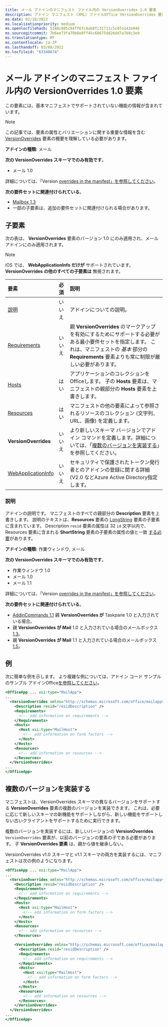 ```yaml
---
title: メール アドインのマニフェスト ファイル内の VersionOverrides 1.0 要素
description: アドイン マニフェスト (XML) ファイルOffice VersionOverrides 要素 (mail) のリファレンス ドキュメント。
ms.date: 02/18/2022
ms.localizationpriority: medium
ms.openlocfilehash: 5288c085c94ff6fc8ab8fc31711c5c8fa142e946
ms.sourcegitcommit: 7b6ee73fa70b8e0ff45c68675dd26dd7a7b8c3e9
ms.translationtype: MT
ms.contentlocale: ja-JP
ms.lasthandoff: 03/08/2022
ms.locfileid: "63340674"
---
```

# <a name="versionoverrides-10-element-in-the-manifest-file-for-a-mail-add-in"></a>メール アドインのマニフェスト ファイル内の VersionOverrides 1.0 要素

この要素には、基本マニフェストでサポートされていない機能の情報が含まれています。

> [!NOTE]
> この記事では、要素の属性とバリエーションに関する重要な情報を含む [VersionOverrides](versionoverrides.md) 要素の概要を理解している必要があります。

**アドインの種類:** メール

**次の VersionOverrides スキーマでのみ有効です**。

- メール 1.0

詳細については、「Version [overrides in the manifest」を参照してください](../../develop/add-in-manifests.md#version-overrides-in-the-manifest)。

**次の要件セットに関連付けられている**。

- [Mailbox 1.3](../../reference/objectmodel/requirement-set-1.3/outlook-requirement-set-1.3.md)
- 一部の子要素は、追加の要件セットに関連付けられる場合があります。

## <a name="child-elements"></a>子要素

次の表は、 **VersionOverrides** 要素のバージョン 1.0 にのみ適用され、メール アドインにのみ適用されます。

> [!NOTE]
> iOS では、 **WebApplicationInfo だけが** サポートされています。 **VersionOverrides の他のすべての子要素は** 無視されます。

|  要素 |  必須  |  説明  |
|:-----|:-----|:-----|
|  [説明](#description)    |  いいえ   |  アドインについての説明。 |
|  [Requirements](requirements.md)  |  いいえ   |  親 **VersionOverrides** のマークアップを有効にするためにサポートする必要がある最小要件セットを指定します。 これは、マニフェストの *基本* 部分の **Requirements** 要素よりも常に制限が厳しい必要があります。|
|  [Hosts](hosts.md)                |  はい  |  アプリケーションのコレクションをOfficeします。 子の **Hosts** 要素は、マニフェストの親部分の **Hosts** 要素を上書きします。  |
|  [Resources](resources.md)    |  はい  | マニフェストの他の要素によって参照されるリソースのコレクション (文字列、URL、画像) を定義します。|
|  **VersionOverrides**    |  いいえ  | より新しいスキーマ バージョンでアドイン コマンドを定義します。詳細については、「[複数のバージョンを実装する](#implementing-multiple-versions)」を参照してください。 |
|  [WebApplicationInfo](webapplicationinfo.md)    |  いいえ  | セキュリティで保護されたトークン発行者とのアドインの登録に関する詳細 (V2.0 などAzure Active Directory指定します。 |

### <a name="description"></a>説明

アドインの説明です。 マニフェストのすべての親部分の **Description** 要素を上書きします。 説明のテキストは、**Resources** 要素の [LongString](resources.md) 要素の子要素に含まれています。 Description `resid` 要素の属性は 32 `id` 文字以内で、Resources 要素に含まれる **ShortString** 要素の子要素の属性の値と一致 [する必要](resources.md)があります。 

**アドインの種類:** 作業ウィンドウ, メール

**次の VersionOverrides スキーマでのみ有効です**。

- 作業ウィンドウ 1.0
- メール 1.0
- メール 1.1

詳細については、「Version [overrides in the manifest」を参照してください](../../develop/add-in-manifests.md#version-overrides-in-the-manifest)。

**次の要件セットに関連付けられている**。

- [AddinCommands 1.1](../requirement-sets/add-in-commands-requirement-sets.md) 親 **VersionOverrides が** Taskpane 1.0 と入力されている場合。
- 親 **VersionOverrides が Mail** 1.0 と入力されている場合のメールボックス [1.3](../../reference/objectmodel/requirement-set-1.3/outlook-requirement-set-1.3.md)。
- 親 **VersionOverrides が Mail** 1.1 と入力されている場合のメールボックス [1.5](../../reference/objectmodel/requirement-set-1.5/outlook-requirement-set-1.5.md)。

## <a name="example"></a>例

次に簡単な例を示します。 より複雑な例については、アドイン コード サンプルのサンプル アドインOffice[を参照してください](https://github.com/OfficeDev/PnP-OfficeAddins)。

```xml
<OfficeApp ... xsi:type="MailApp">
...
  <VersionOverrides xmlns="http://schemas.microsoft.com/office/mailappversionoverrides" xsi:type="VersionOverridesV1_0">
    <Description resid="residDescription" />
    <Requirements>
      <!-- add information on requirements -->
    </Requirements>
    <Hosts>
      <Host xsi:type="MailHost">
        <!-- add information on form factors -->
      </Host>
    </Hosts>
    <Resources>
      <!-- add information on resources -->
    </Resources>
  </VersionOverrides>
...
</OfficeApp>
```

## <a name="implementing-multiple-versions"></a>複数のバージョンを実装する

マニフェストは、VersionOverrides スキーマの異なるバージョンをサポートする **VersionOverrides** 要素の複数のバージョンを実装できます。 これは、必要に応じて新しいスキーマの新機能をサポートしながら、新しい機能をサポートしない古いクライアントをサポートするために実行できます。

複数のバージョンを実装するには、新しいバージョンの **VersionOverrides** `VersionOverrides` 要素が、以前のバージョンの要素の子である必要があります。 子 **VersionOverrides 要素** は、親から値を継承しない。

VersionOverrides v1.0 スキーマと v1.1 スキーマの両方を実装するには、マニフェストは次の例のようになります。

```xml
<OfficeApp ... xsi:type="MailApp">
...
  <VersionOverrides xmlns="http://schemas.microsoft.com/office/mailappversionoverrides" xsi:type="VersionOverridesV1_0">
    <Description resid="residDescription" />
    <Requirements>
      <!-- add information on requirements -->
    </Requirements>
    <Hosts>
      <Host xsi:type="MailHost">
        <!-- add information on form factors -->
      </Host>
    </Hosts>
    <Resources>
      <!-- add information on resources -->
    </Resources>

    <VersionOverrides xmlns="http://schemas.microsoft.com/office/mailappversionoverrides/1.1" xsi:type="VersionOverridesV1_1">
      <Description resid="residDescription" />
      <Requirements>
        <!-- add information on requirements -->
      </Requirements>
      <Hosts>
        <Host xsi:type="MailHost">
          <!-- add information on form factors -->
        </Host>
      </Hosts>
      <Resources>
        <!-- add information on resources -->
      </Resources>
    </VersionOverrides>  
  </VersionOverrides>
...
</OfficeApp>
```
